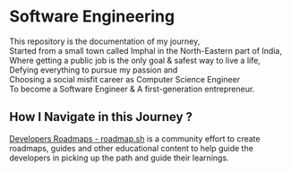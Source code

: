# Software Engineering
This repository is the documentation of my journey,<br>
Started from a small town called Imphal in the North-Eastern part of India,<br>
Where getting a public job is the only goal & safest way to live a life,<br>
Defying everything to pursue my passion and<br>
Choosing a social misfit career as Computer Science Engineer<br>
To become a Software Engineer & A first-generation entrepreneur.

## How I Navigate in this Journey ?
[Developers Roadmaps - roadmap.sh](https://roadmap.sh/)
is a community effort to create roadmaps, guides and other educational content to help guide the developers in picking up the path and guide their learnings.
